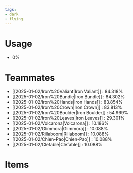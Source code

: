 ```yaml
---
tags:
- dark
- flying
---
```

# Usage
- 0%
# Teammates
- [[2025-01-02/Iron%20Valiant|Iron Valiant]] : 84.318%
- [[2025-01-02/Iron%20Bundle|Iron Bundle]] : 84.302%
- [[2025-01-02/Iron%20Hands|Iron Hands]] : 83.854%
- [[2025-01-02/Iron%20Crown|Iron Crown]] : 83.813%
- [[2025-01-02/Iron%20Boulder|Iron Boulder]] : 54.969%
- [[2025-01-02/Iron%20Leaves|Iron Leaves]] : 29.301%
- [[2025-01-02/Volcarona|Volcarona]] : 10.186%
- [[2025-01-02/Glimmora|Glimmora]] : 10.088%
- [[2025-01-02/Rillaboom|Rillaboom]] : 10.088%
- [[2025-01-02/Chien-Pao|Chien-Pao]] : 10.088%
- [[2025-01-02/Clefable|Clefable]] : 10.088%
# Items